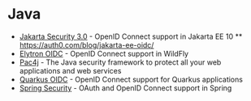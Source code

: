 # Java

* [Jakarta Security 3.0](https://jakarta.ee/specifications/security/3.0/jakarta-security-spec-3.0.html#openid-connect-annotation) - OpenID Connect support in Jakarta EE 10
** https://auth0.com/blog/jakarta-ee-oidc/
* [Elytron OIDC](https://wildfly-security.github.io/wildfly-elytron/blog/securing-wildfly-apps-openid-connect/) - OpenID Connect support in WildFly
* [Pac4j](https://www.pac4j.org/) - The Java security framework to protect all your web applications and web services
* [Quarkus OIDC](https://quarkus.io/guides/security-openid-connect) - OpenID Connect support for Quarkus applications
* [Spring Security](https://docs.spring.io/spring-security/reference/servlet/oauth2/index.html) - OAuth and OpenID Connect support in Spring
